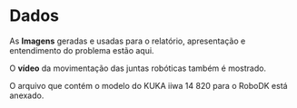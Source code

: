 # Dados

As **Imagens** geradas e usadas para o relatório, apresentação e entendimento do problema estão aqui.

O **vídeo** da movimentação das juntas robóticas também é mostrado.

O arquivo que contém o modelo do KUKA iiwa 14 820 para o RoboDK está anexado.
